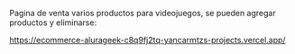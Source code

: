 Pagina de venta varios productos para videojuegos, se pueden agregar productos y eliminarse:

https://ecommerce-alurageek-c8q9fj2tq-yancarmtzs-projects.vercel.app/

